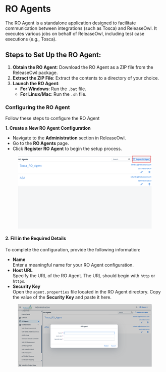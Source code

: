 # RO Agents

The RO Agent is a standalone application designed to facilitate communication between integrations (such as Tosca) and ReleaseOwl. It executes various jobs on behalf of ReleaseOwl, including test case executions (e.g., Tosca).

## Steps to Set Up the RO Agent:

1. **Obtain the RO Agent**: Download the RO Agent as a ZIP file from the ReleaseOwl package.
2. **Extract the ZIP File**: Extract the contents to a directory of your choice.
3. **Launch the RO Agent**:
   * **For Windows**: Run the `.bat` file.
   * **For Linux/Mac**: Run the `.sh` file.

### Configuring the RO Agent

Follow these steps to configure the RO Agent

**1. Create a New RO Agent Configuration**

* Navigate to the **Administration** section in ReleaseOwl.
* Go to the **RO Agents** page.
* Click **Register RO Agent** to begin the setup process.

<figure><img src="../../.gitbook/assets/image (4) (1) (1) (1) (1) (1) (1) (1) (1) (1) (1) (1) (1) (1) (1) (1) (1).png" alt=""><figcaption></figcaption></figure>

#### 2. Fill in the Required Details

To complete the configuration, provide the following information:

* **Name**\
  Enter a meaningful name for your RO Agent configuration.
* **Host URL**\
  Specify the URL of the RO Agent. The URL should begin with `http` or `https`.
* **Security Key**\
  Open the `agent.properties` file located in the RO Agent directory. Copy the value of the **Security Key** and paste it here.

<figure><img src="../../.gitbook/assets/image (3) (1) (1) (1) (1) (1) (1) (1) (1) (1) (1) (1) (1) (1) (1) (1) (1) (1) (1).png" alt=""><figcaption></figcaption></figure>



